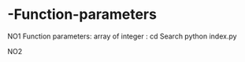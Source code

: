 # -Function-parameters
NO1 Function parameters: array of integer :
    cd Search
    python index.py
    
NO2 
